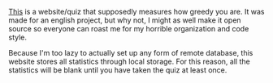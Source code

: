 [This](https://theandroidmaster.github.io/GreedDetector/) is a website/quiz that supposedly measures how greedy you are. It was made for an english project, but why not, I might as well make it open source so everyone can roast me for my horrible organization and code style.

Because I'm too lazy to actually set up any form of remote database, this website stores all statistics through local storage. For this reason, all the statistics will be blank until you have taken the quiz at least once.
